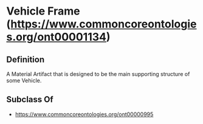# Vehicle Frame (https://www.commoncoreontologies.org/ont00001134)

## Definition
A Material Artifact that is designed to be the main supporting structure of some Vehicle.

## Subclass Of
- https://www.commoncoreontologies.org/ont00000995

